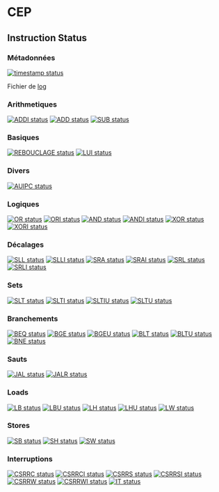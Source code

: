 # CEP

## Instruction Status

### Métadonnées

[![timestamp status](https://CEP_Deploy.pages.ensimag.fr/CEP_Projet_G2_2021_2022/Eval/verninp_eval//timestamp.svg)](https://CEP_Deploy.pages.ensimag.fr/CEP_Projet_G2_2021_2022/Eval/verninp_eval//timestamp.svg)

Fichier de [log](https://CEP_Deploy.pages.ensimag.fr/CEP_Projet_G2_2021_2022/Eval/verninp_eval//log.txt)
### Arithmetiques

[![ADDI status](https://CEP_Deploy.pages.ensimag.fr/CEP_Projet_G2_2021_2022/Eval/verninp_eval//ADDI.svg)](https://CEP_Deploy.pages.ensimag.fr/CEP_Projet_G2_2021_2022/Eval/verninp_eval//ADDI.svg)
[![ADD status](https://CEP_Deploy.pages.ensimag.fr/CEP_Projet_G2_2021_2022/Eval/verninp_eval//ADD.svg)](https://CEP_Deploy.pages.ensimag.fr/CEP_Projet_G2_2021_2022/Eval/verninp_eval//ADD.svg)
[![SUB status](https://CEP_Deploy.pages.ensimag.fr/CEP_Projet_G2_2021_2022/Eval/verninp_eval//SUB.svg)](https://CEP_Deploy.pages.ensimag.fr/CEP_Projet_G2_2021_2022/Eval/verninp_eval//SUB.svg)
### Basiques

[![REBOUCLAGE status](https://CEP_Deploy.pages.ensimag.fr/CEP_Projet_G2_2021_2022/Eval/verninp_eval//REBOUCLAGE.svg)](https://CEP_Deploy.pages.ensimag.fr/CEP_Projet_G2_2021_2022/Eval/verninp_eval//REBOUCLAGE.svg)
[![LUI status](https://CEP_Deploy.pages.ensimag.fr/CEP_Projet_G2_2021_2022/Eval/verninp_eval//LUI.svg)](https://CEP_Deploy.pages.ensimag.fr/CEP_Projet_G2_2021_2022/Eval/verninp_eval//LUI.svg)
### Divers

[![AUIPC status](https://CEP_Deploy.pages.ensimag.fr/CEP_Projet_G2_2021_2022/Eval/verninp_eval//AUIPC.svg)](https://CEP_Deploy.pages.ensimag.fr/CEP_Projet_G2_2021_2022/Eval/verninp_eval//AUIPC.svg)
### Logiques

[![OR status](https://CEP_Deploy.pages.ensimag.fr/CEP_Projet_G2_2021_2022/Eval/verninp_eval//OR.svg)](https://CEP_Deploy.pages.ensimag.fr/CEP_Projet_G2_2021_2022/Eval/verninp_eval//OR.svg)
[![ORI status](https://CEP_Deploy.pages.ensimag.fr/CEP_Projet_G2_2021_2022/Eval/verninp_eval//ORI.svg)](https://CEP_Deploy.pages.ensimag.fr/CEP_Projet_G2_2021_2022/Eval/verninp_eval//ORI.svg)
[![AND status](https://CEP_Deploy.pages.ensimag.fr/CEP_Projet_G2_2021_2022/Eval/verninp_eval//AND.svg)](https://CEP_Deploy.pages.ensimag.fr/CEP_Projet_G2_2021_2022/Eval/verninp_eval//AND.svg)
[![ANDI status](https://CEP_Deploy.pages.ensimag.fr/CEP_Projet_G2_2021_2022/Eval/verninp_eval//ANDI.svg)](https://CEP_Deploy.pages.ensimag.fr/CEP_Projet_G2_2021_2022/Eval/verninp_eval//ANDI.svg)
[![XOR status](https://CEP_Deploy.pages.ensimag.fr/CEP_Projet_G2_2021_2022/Eval/verninp_eval//XOR.svg)](https://CEP_Deploy.pages.ensimag.fr/CEP_Projet_G2_2021_2022/Eval/verninp_eval//XOR.svg)
[![XORI status](https://CEP_Deploy.pages.ensimag.fr/CEP_Projet_G2_2021_2022/Eval/verninp_eval//XORI.svg)](https://CEP_Deploy.pages.ensimag.fr/CEP_Projet_G2_2021_2022/Eval/verninp_eval//XORI.svg)
### Décalages

[![SLL status](https://CEP_Deploy.pages.ensimag.fr/CEP_Projet_G2_2021_2022/Eval/verninp_eval//SLL.svg)](https://CEP_Deploy.pages.ensimag.fr/CEP_Projet_G2_2021_2022/Eval/verninp_eval//SLL.svg)
[![SLLI status](https://CEP_Deploy.pages.ensimag.fr/CEP_Projet_G2_2021_2022/Eval/verninp_eval//SLLI.svg)](https://CEP_Deploy.pages.ensimag.fr/CEP_Projet_G2_2021_2022/Eval/verninp_eval//SLLI.svg)
[![SRA status](https://CEP_Deploy.pages.ensimag.fr/CEP_Projet_G2_2021_2022/Eval/verninp_eval//SRA.svg)](https://CEP_Deploy.pages.ensimag.fr/CEP_Projet_G2_2021_2022/Eval/verninp_eval//SRA.svg)
[![SRAI status](https://CEP_Deploy.pages.ensimag.fr/CEP_Projet_G2_2021_2022/Eval/verninp_eval//SRAI.svg)](https://CEP_Deploy.pages.ensimag.fr/CEP_Projet_G2_2021_2022/Eval/verninp_eval//SRAI.svg)
[![SRL status](https://CEP_Deploy.pages.ensimag.fr/CEP_Projet_G2_2021_2022/Eval/verninp_eval//SRL.svg)](https://CEP_Deploy.pages.ensimag.fr/CEP_Projet_G2_2021_2022/Eval/verninp_eval//SRL.svg)
[![SRLI status](https://CEP_Deploy.pages.ensimag.fr/CEP_Projet_G2_2021_2022/Eval/verninp_eval//SRLI.svg)](https://CEP_Deploy.pages.ensimag.fr/CEP_Projet_G2_2021_2022/Eval/verninp_eval//SRLI.svg)
### Sets

[![SLT status](https://CEP_Deploy.pages.ensimag.fr/CEP_Projet_G2_2021_2022/Eval/verninp_eval//SLT.svg)](https://CEP_Deploy.pages.ensimag.fr/CEP_Projet_G2_2021_2022/Eval/verninp_eval//SLT.svg)
[![SLTI status](https://CEP_Deploy.pages.ensimag.fr/CEP_Projet_G2_2021_2022/Eval/verninp_eval//SLTI.svg)](https://CEP_Deploy.pages.ensimag.fr/CEP_Projet_G2_2021_2022/Eval/verninp_eval//SLTI.svg)
[![SLTIU status](https://CEP_Deploy.pages.ensimag.fr/CEP_Projet_G2_2021_2022/Eval/verninp_eval//SLTIU.svg)](https://CEP_Deploy.pages.ensimag.fr/CEP_Projet_G2_2021_2022/Eval/verninp_eval//SLTIU.svg)
[![SLTU status](https://CEP_Deploy.pages.ensimag.fr/CEP_Projet_G2_2021_2022/Eval/verninp_eval//SLTU.svg)](https://CEP_Deploy.pages.ensimag.fr/CEP_Projet_G2_2021_2022/Eval/verninp_eval//SLTU.svg)
### Branchements

[![BEQ status](https://CEP_Deploy.pages.ensimag.fr/CEP_Projet_G2_2021_2022/Eval/verninp_eval//BEQ.svg)](https://CEP_Deploy.pages.ensimag.fr/CEP_Projet_G2_2021_2022/Eval/verninp_eval//BEQ.svg)
[![BGE status](https://CEP_Deploy.pages.ensimag.fr/CEP_Projet_G2_2021_2022/Eval/verninp_eval//BGE.svg)](https://CEP_Deploy.pages.ensimag.fr/CEP_Projet_G2_2021_2022/Eval/verninp_eval//BGE.svg)
[![BGEU status](https://CEP_Deploy.pages.ensimag.fr/CEP_Projet_G2_2021_2022/Eval/verninp_eval//BGEU.svg)](https://CEP_Deploy.pages.ensimag.fr/CEP_Projet_G2_2021_2022/Eval/verninp_eval//BGEU.svg)
[![BLT status](https://CEP_Deploy.pages.ensimag.fr/CEP_Projet_G2_2021_2022/Eval/verninp_eval//BLT.svg)](https://CEP_Deploy.pages.ensimag.fr/CEP_Projet_G2_2021_2022/Eval/verninp_eval//BLT.svg)
[![BLTU status](https://CEP_Deploy.pages.ensimag.fr/CEP_Projet_G2_2021_2022/Eval/verninp_eval//BLTU.svg)](https://CEP_Deploy.pages.ensimag.fr/CEP_Projet_G2_2021_2022/Eval/verninp_eval//BLTU.svg)
[![BNE status](https://CEP_Deploy.pages.ensimag.fr/CEP_Projet_G2_2021_2022/Eval/verninp_eval//BNE.svg)](https://CEP_Deploy.pages.ensimag.fr/CEP_Projet_G2_2021_2022/Eval/verninp_eval//BNE.svg)
### Sauts

[![JAL status](https://CEP_Deploy.pages.ensimag.fr/CEP_Projet_G2_2021_2022/Eval/verninp_eval//JAL.svg)](https://CEP_Deploy.pages.ensimag.fr/CEP_Projet_G2_2021_2022/Eval/verninp_eval//JAL.svg)
[![JALR status](https://CEP_Deploy.pages.ensimag.fr/CEP_Projet_G2_2021_2022/Eval/verninp_eval//JALR.svg)](https://CEP_Deploy.pages.ensimag.fr/CEP_Projet_G2_2021_2022/Eval/verninp_eval//JALR.svg)
### Loads

[![LB status](https://CEP_Deploy.pages.ensimag.fr/CEP_Projet_G2_2021_2022/Eval/verninp_eval//LB.svg)](https://CEP_Deploy.pages.ensimag.fr/CEP_Projet_G2_2021_2022/Eval/verninp_eval//LB.svg)
[![LBU status](https://CEP_Deploy.pages.ensimag.fr/CEP_Projet_G2_2021_2022/Eval/verninp_eval//LBU.svg)](https://CEP_Deploy.pages.ensimag.fr/CEP_Projet_G2_2021_2022/Eval/verninp_eval//LBU.svg)
[![LH status](https://CEP_Deploy.pages.ensimag.fr/CEP_Projet_G2_2021_2022/Eval/verninp_eval//LH.svg)](https://CEP_Deploy.pages.ensimag.fr/CEP_Projet_G2_2021_2022/Eval/verninp_eval//LH.svg)
[![LHU status](https://CEP_Deploy.pages.ensimag.fr/CEP_Projet_G2_2021_2022/Eval/verninp_eval//LHU.svg)](https://CEP_Deploy.pages.ensimag.fr/CEP_Projet_G2_2021_2022/Eval/verninp_eval//LHU.svg)
[![LW status](https://CEP_Deploy.pages.ensimag.fr/CEP_Projet_G2_2021_2022/Eval/verninp_eval//LW.svg)](https://CEP_Deploy.pages.ensimag.fr/CEP_Projet_G2_2021_2022/Eval/verninp_eval//LW.svg)
### Stores

[![SB status](https://CEP_Deploy.pages.ensimag.fr/CEP_Projet_G2_2021_2022/Eval/verninp_eval//SB.svg)](https://CEP_Deploy.pages.ensimag.fr/CEP_Projet_G2_2021_2022/Eval/verninp_eval//SB.svg)
[![SH status](https://CEP_Deploy.pages.ensimag.fr/CEP_Projet_G2_2021_2022/Eval/verninp_eval//SH.svg)](https://CEP_Deploy.pages.ensimag.fr/CEP_Projet_G2_2021_2022/Eval/verninp_eval//SH.svg)
[![SW status](https://CEP_Deploy.pages.ensimag.fr/CEP_Projet_G2_2021_2022/Eval/verninp_eval//SW.svg)](https://CEP_Deploy.pages.ensimag.fr/CEP_Projet_G2_2021_2022/Eval/verninp_eval//SW.svg)
### Interruptions

[![CSRRC status](https://CEP_Deploy.pages.ensimag.fr/CEP_Projet_G2_2021_2022/Eval/verninp_eval//CSRRC.svg)](https://CEP_Deploy.pages.ensimag.fr/CEP_Projet_G2_2021_2022/Eval/verninp_eval//CSRRC.svg)
[![CSRRCI status](https://CEP_Deploy.pages.ensimag.fr/CEP_Projet_G2_2021_2022/Eval/verninp_eval//CSRRCI.svg)](https://CEP_Deploy.pages.ensimag.fr/CEP_Projet_G2_2021_2022/Eval/verninp_eval//CSRRCI.svg)
[![CSRRS status](https://CEP_Deploy.pages.ensimag.fr/CEP_Projet_G2_2021_2022/Eval/verninp_eval//CSRRS.svg)](https://CEP_Deploy.pages.ensimag.fr/CEP_Projet_G2_2021_2022/Eval/verninp_eval//CSRRS.svg)
[![CSRRSI status](https://CEP_Deploy.pages.ensimag.fr/CEP_Projet_G2_2021_2022/Eval/verninp_eval//CSRRSI.svg)](https://CEP_Deploy.pages.ensimag.fr/CEP_Projet_G2_2021_2022/Eval/verninp_eval//CSRRSI.svg)
[![CSRRW status](https://CEP_Deploy.pages.ensimag.fr/CEP_Projet_G2_2021_2022/Eval/verninp_eval//CSRRW.svg)](https://CEP_Deploy.pages.ensimag.fr/CEP_Projet_G2_2021_2022/Eval/verninp_eval//CSRRW.svg)
[![CSRRWI status](https://CEP_Deploy.pages.ensimag.fr/CEP_Projet_G2_2021_2022/Eval/verninp_eval//CSRRWI.svg)](https://CEP_Deploy.pages.ensimag.fr/CEP_Projet_G2_2021_2022/Eval/verninp_eval//CSRRWI.svg)
[![IT status](https://CEP_Deploy.pages.ensimag.fr/CEP_Projet_G2_2021_2022/Eval/verninp_eval//IT.svg)](https://CEP_Deploy.pages.ensimag.fr/CEP_Projet_G2_2021_2022/Eval/verninp_eval//IT.svg)
